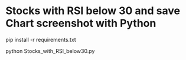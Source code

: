 # Stocks with RSI below 30 and save Chart screenshot with Python
pip install -r requirements.txt

python Stocks_with_RSI_below30.py
